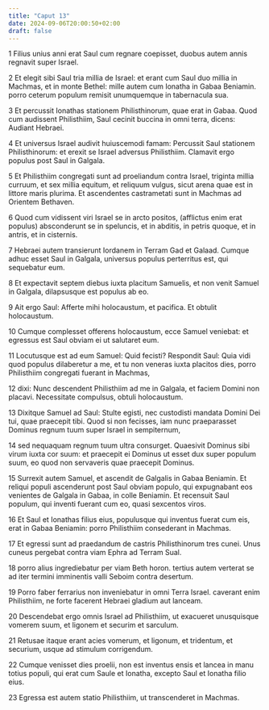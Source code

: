 ```yaml
---
title: "Caput 13"
date: 2024-09-06T20:00:50+02:00
draft: false
---
```



1 Filius unius anni erat Saul cum regnare coepisset, duobus autem annis regnavit super Israel.

2 Et elegit sibi Saul tria millia de Israel: et erant cum Saul duo millia in Machmas, et in monte Bethel: mille autem cum Ionatha in Gabaa Beniamin. porro ceterum populum remisit unumquemque in tabernacula sua.

3 Et percussit Ionathas stationem Philisthinorum, quae erat in Gabaa. Quod cum audissent Philisthiim, Saul cecinit buccina in omni terra, dicens: Audiant Hebraei.

4 Et universus Israel audivit huiuscemodi famam: Percussit Saul stationem Philisthinorum: et erexit se Israel adversus Philisthiim. Clamavit ergo populus post Saul in Galgala.

5 Et Philisthiim congregati sunt ad proeliandum contra Israel, triginta millia curruum, et sex millia equitum, et reliquum vulgus, sicut arena quae est in littore maris plurima. Et ascendentes castrametati sunt in Machmas ad Orientem Bethaven.

6 Quod cum vidissent viri Israel se in arcto positos, (afflictus enim erat populus) absconderunt se in speluncis, et in abditis, in petris quoque, et in antris, et in cisternis.

7 Hebraei autem transierunt Iordanem in Terram Gad et Galaad. Cumque adhuc esset Saul in Galgala, universus populus perterritus est, qui sequebatur eum.

8 Et expectavit septem diebus iuxta placitum Samuelis, et non venit Samuel in Galgala, dilapsusque est populus ab eo.

9 Ait ergo Saul: Afferte mihi holocaustum, et pacifica. Et obtulit holocaustum.

10 Cumque complesset offerens holocaustum, ecce Samuel veniebat: et egressus est Saul obviam ei ut salutaret eum.

11 Locutusque est ad eum Samuel: Quid fecisti? Respondit Saul: Quia vidi quod populus dilaberetur a me, et tu non veneras iuxta placitos dies, porro Philisthiim congregati fuerant in Machmas,

12 dixi: Nunc descendent Philisthiim ad me in Galgala, et faciem Domini non placavi. Necessitate compulsus, obtuli holocaustum.

13 Dixitque Samuel ad Saul: Stulte egisti, nec custodisti mandata Domini Dei tui, quae praecepit tibi. Quod si non fecisses, iam nunc praeparasset Dominus regnum tuum super Israel in sempiternum,

14 sed nequaquam regnum tuum ultra consurget. Quaesivit Dominus sibi virum iuxta cor suum: et praecepit ei Dominus ut esset dux super populum suum, eo quod non servaveris quae praecepit Dominus.

15 Surrexit autem Samuel, et ascendit de Galgalis in Gabaa Beniamin. Et reliqui populi ascenderunt post Saul obviam populo, qui expugnabant eos venientes de Galgala in Gabaa, in colle Beniamin. Et recensuit Saul populum, qui inventi fuerant cum eo, quasi sexcentos viros.

16 Et Saul et Ionathas filius eius, populusque qui inventus fuerat cum eis, erat in Gabaa Beniamin: porro Philisthiim consederant in Machmas.

17 Et egressi sunt ad praedandum de castris Philisthinorum tres cunei. Unus cuneus pergebat contra viam Ephra ad Terram Sual.

18 porro alius ingrediebatur per viam Beth horon. tertius autem verterat se ad iter termini imminentis valli Seboim contra desertum.

19 Porro faber ferrarius non inveniebatur in omni Terra Israel. caverant enim Philisthiim, ne forte facerent Hebraei gladium aut lanceam.

20 Descendebat ergo omnis Israel ad Philisthiim, ut exacueret unusquisque vomerem suum, et ligonem et securim et sarculum.

21 Retusae itaque erant acies vomerum, et ligonum, et tridentum, et securium, usque ad stimulum corrigendum.

22 Cumque venisset dies proelii, non est inventus ensis et lancea in manu totius populi, qui erat cum Saule et Ionatha, excepto Saul et Ionatha filio eius.

23 Egressa est autem statio Philisthiim, ut transcenderet in Machmas.

